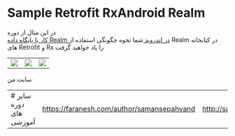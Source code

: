 # Sample Retrofit RxAndroid Realm 



<p align="right">
  
در این مثال از دوره  
<a href="https://faranesh.com/programming/19225-complete-tutorial-on-working-with-realm-database-in-android" >
کار با پایگاه داده Realm در اندروید
</a>
شما نحوه چگونگی استفاده از Realm در کتابخانه های Retrofit و Rx را یاد خواهید گرفت
<table>
<tr>
<td><img src="http://s11.picofile.com/file/8407163726/PIC1.png"></td>
<td><img src="http://s10.picofile.com/file/8407163692/pic2.png"></td>
<td><img src="http://s10.picofile.com/file/8407163718/pic3.png"></td>
</tr>
  </table>
  <table>
<tr>
  <td>
# سایر دوره های آموزشی 
  </td>
    <td>
      <a href="https://faranesh.com/author/samansepahvand">https://faranesh.com/author/samansepahvand</A>
  </td>
      
    
 سایت من
  </td>
    <td>
    <a href="http://samansepahvand.ir/">http://samansepahvand.ir/</A>
  </td>
  
</tr>
</table>
<br> 
</p>
